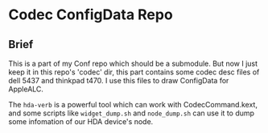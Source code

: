 # Codec ConfigData Repo

## Brief
This is a part of my Conf repo  which should be a submodule. But now I just
keep it in this repo's 'codec' dir, this part contains some codec desc files of dell 5437
and thinkpad t470. I use this files to draw ConfigData for AppleALC. 

The `hda-verb` is a powerful tool which can work with CodecCommand.kext, and
some scripts like `widget_dump.sh` and `node_dump.sh` can use it to dump some
infomation of our HDA device's node.

